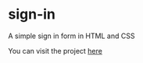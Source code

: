 # sign-in
A simple sign in form in HTML and CSS

You can visit the project [here](https://kreshnikpalushi.github.io/sign-in/)
